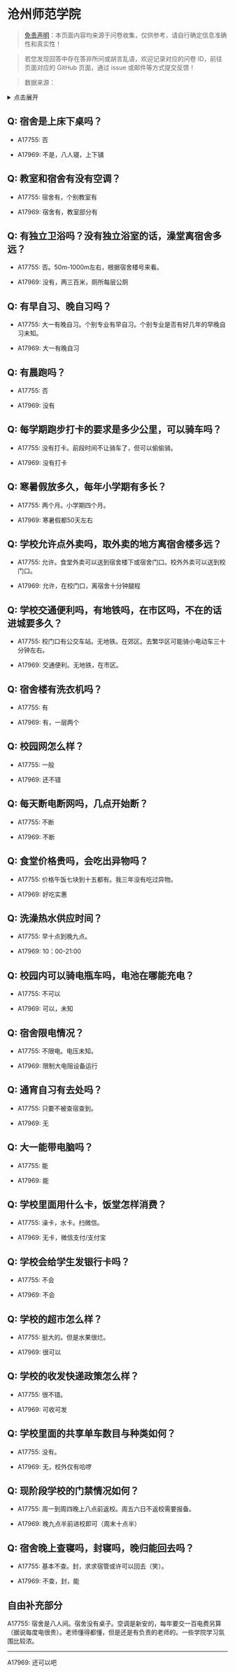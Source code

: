 # 沧州师范学院

> [免责声明](https://colleges.chat/#_3)：本页面内容均来源于问卷收集，仅供参考，请自行确定信息准确性和真实性！

> 若您发现回答中存在答非所问或胡言乱语，欢迎记录对应的问卷 ID，前往页面对应的 GitHub 页面，通过 issue 或邮件等方式提交反馈！

> 数据来源：

<details><summary>点击展开</summary>
<ul>
<li>A17755: 匿名 (2023 年 06 月)</li>
<li>A17969: 匿名 (2023 年 06 月)</li>
</ul>
</details>

## Q: 宿舍是上床下桌吗？

- A17755: 否

- A17969: 不是，八人寝，上下铺

## Q: 教室和宿舍有没有空调？

- A17755: 宿舍有，个别教室有

- A17969: 宿舍有，教室部分有

## Q: 有独立卫浴吗？没有独立浴室的话，澡堂离宿舍多远？

- A17755: 否。50m-1000m左右，根据宿舍楼号来看。

- A17969: 没有，两三百米，厕所每层公厕

## Q: 有早自习、晚自习吗？

- A17755: 大一有晚自习。个别专业有早自习。个别专业是否有好几年的早晚自习未知。

- A17969: 大一有晚自习

## Q: 有晨跑吗？

- A17755: 否

- A17969: 没有

## Q: 每学期跑步打卡的要求是多少公里，可以骑车吗？

- A17755: 没有打卡。前段时间不让骑车了，但可以偷偷骑。

- A17969: 没有打卡

## Q: 寒暑假放多久，每年小学期有多长？

- A17755: 两个月。小学期四个月。

- A17969: 寒暑假都50天左右

## Q: 学校允许点外卖吗，取外卖的地方离宿舍楼多远？

- A17755: 允许。食堂外卖可以送到宿舍楼下或宿舍门口。校外外卖可以送到校门口。

- A17969: 允许，在校门口，离宿舍十分钟腿程

## Q: 学校交通便利吗，有地铁吗，在市区吗，不在的话进城要多久？

- A17755: 校门口有公交车站。无地铁。在郊区。去繁华区可能骑小电动车三十分钟左右。

- A17969: 交通便利。无地铁，在市区。

## Q: 宿舍楼有洗衣机吗？

- A17755: 有

- A17969: 有，一层两个

## Q: 校园网怎么样？

- A17755: 一般

- A17969: 还不错

## Q: 每天断电断网吗，几点开始断？

- A17755: 不断

- A17969: 不断

## Q: 食堂价格贵吗，会吃出异物吗？

- A17755: 价格午饭七块到十五都有。我三年没有吃过异物。

- A17969: 好吃实惠

## Q: 洗澡热水供应时间？

- A17755: 早十点到晚九点。

- A17969: 10：00-21:00

## Q: 校园内可以骑电瓶车吗，电池在哪能充电？

- A17755: 不可以

- A17969: 可以，未知

## Q: 宿舍限电情况？

- A17755: 不限电。电压未知。

- A17969: 限制大电阻设备运行

## Q: 通宵自习有去处吗？

- A17755: 只要不被查宿查到。

- A17969: 无

## Q: 大一能带电脑吗？

- A17755: 能

- A17969: 能

## Q: 学校里面用什么卡，饭堂怎样消费？

- A17755: 澡卡，水卡。扫微信。

- A17969: 无卡，微信支付/支付宝

## Q: 学校会给学生发银行卡吗？

- A17755: 不会

- A17969: 不会

## Q: 学校的超市怎么样？

- A17755: 挺大的。但是水果很烂。

- A17969: 很可以

## Q: 学校的收发快递政策怎么样？

- A17755: 很不错。

- A17969: 可收可发

## Q: 学校里面的共享单车数目与种类如何？

- A17755: 没有。

- A17969: 无，校外仅有哈啰

## Q: 现阶段学校的门禁情况如何？

- A17755: 周一到周四晚上八点前返校。周五六日不返校需要报备。

- A17969: 晚九点半前进校即可（周末十点半）

## Q: 宿舍晚上查寝吗，封寝吗，晚归能回去吗？

- A17755: 基本不查。封，求求宿管或许可以回去（笑）。

- A17969: 不查，封，能

## 自由补充部分

A17755: 宿舍是八人间。宿舍没有桌子。空调是新安的，每年要交一百电费另算（据说每度电很贵）。老师懂得都懂，但是还是有负责的老师的。一些学院学习氛围比较浓。

***

A17969: 还可以吧